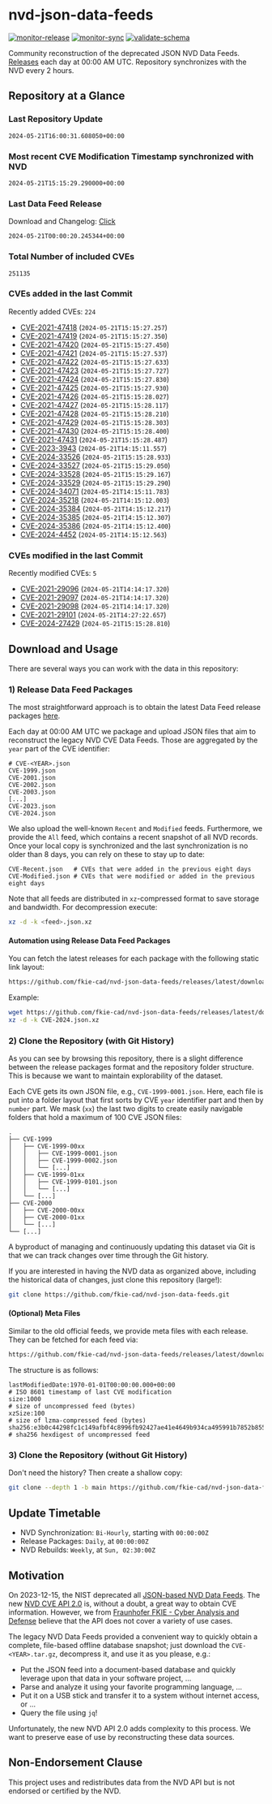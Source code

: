 # nvd-json-data-feeds

[![monitor-release](https://github.com/fkie-cad/nvd-json-data-feeds/actions/workflows/monitor_release.yml/badge.svg)](https://github.com/fkie-cad/nvd-json-data-feeds/actions/workflows/monitor_release.yml)
[![monitor-sync](https://github.com/fkie-cad/nvd-json-data-feeds/actions/workflows/monitor_sync.yml/badge.svg)](https://github.com/fkie-cad/nvd-json-data-feeds/actions/workflows/monitor_sync.yml)
[![validate-schema](https://github.com/fkie-cad/nvd-json-data-feeds/actions/workflows/validate_schema.yml/badge.svg)](https://github.com/fkie-cad/nvd-json-data-feeds/actions/workflows/validate_schema.yml)

Community reconstruction of the deprecated JSON NVD Data Feeds.
[Releases](https://github.com/fkie-cad/nvd-json-data-feeds/releases/latest) each day at 00:00 AM UTC.
Repository synchronizes with the NVD every 2 hours.

## Repository at a Glance

### Last Repository Update

```plain
2024-05-21T16:00:31.608050+00:00
```

### Most recent CVE Modification Timestamp synchronized with NVD

```plain
2024-05-21T15:15:29.290000+00:00
```

### Last Data Feed Release

Download and Changelog: [Click](https://github.com/fkie-cad/nvd-json-data-feeds/releases/latest)

```plain
2024-05-21T00:00:20.245344+00:00
```

### Total Number of included CVEs

```plain
251135
```

### CVEs added in the last Commit

Recently added CVEs: `224`

- [CVE-2021-47418](CVE-2021/CVE-2021-474xx/CVE-2021-47418.json) (`2024-05-21T15:15:27.257`)
- [CVE-2021-47419](CVE-2021/CVE-2021-474xx/CVE-2021-47419.json) (`2024-05-21T15:15:27.350`)
- [CVE-2021-47420](CVE-2021/CVE-2021-474xx/CVE-2021-47420.json) (`2024-05-21T15:15:27.450`)
- [CVE-2021-47421](CVE-2021/CVE-2021-474xx/CVE-2021-47421.json) (`2024-05-21T15:15:27.537`)
- [CVE-2021-47422](CVE-2021/CVE-2021-474xx/CVE-2021-47422.json) (`2024-05-21T15:15:27.633`)
- [CVE-2021-47423](CVE-2021/CVE-2021-474xx/CVE-2021-47423.json) (`2024-05-21T15:15:27.727`)
- [CVE-2021-47424](CVE-2021/CVE-2021-474xx/CVE-2021-47424.json) (`2024-05-21T15:15:27.830`)
- [CVE-2021-47425](CVE-2021/CVE-2021-474xx/CVE-2021-47425.json) (`2024-05-21T15:15:27.930`)
- [CVE-2021-47426](CVE-2021/CVE-2021-474xx/CVE-2021-47426.json) (`2024-05-21T15:15:28.027`)
- [CVE-2021-47427](CVE-2021/CVE-2021-474xx/CVE-2021-47427.json) (`2024-05-21T15:15:28.117`)
- [CVE-2021-47428](CVE-2021/CVE-2021-474xx/CVE-2021-47428.json) (`2024-05-21T15:15:28.210`)
- [CVE-2021-47429](CVE-2021/CVE-2021-474xx/CVE-2021-47429.json) (`2024-05-21T15:15:28.303`)
- [CVE-2021-47430](CVE-2021/CVE-2021-474xx/CVE-2021-47430.json) (`2024-05-21T15:15:28.400`)
- [CVE-2021-47431](CVE-2021/CVE-2021-474xx/CVE-2021-47431.json) (`2024-05-21T15:15:28.487`)
- [CVE-2023-3943](CVE-2023/CVE-2023-39xx/CVE-2023-3943.json) (`2024-05-21T14:15:11.557`)
- [CVE-2024-33526](CVE-2024/CVE-2024-335xx/CVE-2024-33526.json) (`2024-05-21T15:15:28.933`)
- [CVE-2024-33527](CVE-2024/CVE-2024-335xx/CVE-2024-33527.json) (`2024-05-21T15:15:29.050`)
- [CVE-2024-33528](CVE-2024/CVE-2024-335xx/CVE-2024-33528.json) (`2024-05-21T15:15:29.167`)
- [CVE-2024-33529](CVE-2024/CVE-2024-335xx/CVE-2024-33529.json) (`2024-05-21T15:15:29.290`)
- [CVE-2024-34071](CVE-2024/CVE-2024-340xx/CVE-2024-34071.json) (`2024-05-21T14:15:11.783`)
- [CVE-2024-35218](CVE-2024/CVE-2024-352xx/CVE-2024-35218.json) (`2024-05-21T14:15:12.003`)
- [CVE-2024-35384](CVE-2024/CVE-2024-353xx/CVE-2024-35384.json) (`2024-05-21T14:15:12.217`)
- [CVE-2024-35385](CVE-2024/CVE-2024-353xx/CVE-2024-35385.json) (`2024-05-21T14:15:12.307`)
- [CVE-2024-35386](CVE-2024/CVE-2024-353xx/CVE-2024-35386.json) (`2024-05-21T14:15:12.400`)
- [CVE-2024-4452](CVE-2024/CVE-2024-44xx/CVE-2024-4452.json) (`2024-05-21T14:15:12.563`)


### CVEs modified in the last Commit

Recently modified CVEs: `5`

- [CVE-2021-29096](CVE-2021/CVE-2021-290xx/CVE-2021-29096.json) (`2024-05-21T14:14:17.320`)
- [CVE-2021-29097](CVE-2021/CVE-2021-290xx/CVE-2021-29097.json) (`2024-05-21T14:14:17.320`)
- [CVE-2021-29098](CVE-2021/CVE-2021-290xx/CVE-2021-29098.json) (`2024-05-21T14:14:17.320`)
- [CVE-2021-29101](CVE-2021/CVE-2021-291xx/CVE-2021-29101.json) (`2024-05-21T14:27:22.657`)
- [CVE-2024-27429](CVE-2024/CVE-2024-274xx/CVE-2024-27429.json) (`2024-05-21T15:15:28.810`)


## Download and Usage

There are several ways you can work with the data in this repository:

### 1) Release Data Feed Packages

The most straightforward approach is to obtain the latest Data Feed release packages [here](https://github.com/fkie-cad/nvd-json-data-feeds/releases/latest).

Each day at 00:00 AM UTC we package and upload JSON files that aim to reconstruct the legacy NVD CVE Data Feeds.
Those are aggregated by the `year` part of the CVE identifier:

```
# CVE-<YEAR>.json
CVE-1999.json
CVE-2001.json
CVE-2002.json
CVE-2003.json
[...]
CVE-2023.json
CVE-2024.json
```

We also upload the well-known `Recent` and `Modified` feeds.
Furthermore, we provide the `All` feed, which contains a recent snapshot of all NVD records.
Once your local copy is synchronized and the last synchronization is no older than 8 days, you can rely on these to stay up to date:

```plain
CVE-Recent.json   # CVEs that were added in the previous eight days
CVE-Modified.json # CVEs that were modified or added in the previous eight days
```

Note that all feeds are distributed in `xz`-compressed format to save storage and bandwidth.
For decompression execute:

```sh
xz -d -k <feed>.json.xz
```

#### Automation using Release Data Feed Packages

You can fetch the latest releases for each package with the following static link layout:

```sh
https://github.com/fkie-cad/nvd-json-data-feeds/releases/latest/download/CVE-<YEAR>.json.xz
```

Example:

```sh
wget https://github.com/fkie-cad/nvd-json-data-feeds/releases/latest/download/CVE-2024.json.xz
xz -d -k CVE-2024.json.xz
```

### 2) Clone the Repository (with Git History)

As you can see by browsing this repository, there is a slight difference between the release packages format and the repository folder structure.
This is because we want to maintain explorability of the dataset.

Each CVE gets its own JSON file, e.g., `CVE-1999-0001.json`.
Here, each file is put into a folder layout that first sorts by CVE `year` identifier part and then by `number` part.
We mask (`xx`) the last two digits to create easily navigable folders that hold a maximum of 100 CVE JSON files:

```plain
.
├── CVE-1999
│   ├── CVE-1999-00xx
│   │   ├── CVE-1999-0001.json
│   │   ├── CVE-1999-0002.json
│   │   └── [...]
│   ├── CVE-1999-01xx
│   │   ├── CVE-1999-0101.json
│   │   └── [...]
│   └── [...]
├── CVE-2000
│   ├── CVE-2000-00xx
│   ├── CVE-2000-01xx
│   └── [...]
└── [...]
```

A byproduct of managing and continuously updating this dataset via Git is that we can track changes over time through the Git history.

If you are interested in having the NVD data as organized above, including the historical data of changes, just clone this repository (large!):

```sh
git clone https://github.com/fkie-cad/nvd-json-data-feeds.git
```

#### (Optional) Meta Files

Similar to the old official feeds, we provide meta files with each release. They can be fetched for each feed via:

```sh
https://github.com/fkie-cad/nvd-json-data-feeds/releases/latest/download/CVE-<YEAR>.meta
```

The structure is as follows:

```plain
lastModifiedDate:1970-01-01T00:00:00.000+00:00                          # ISO 8601 timestamp of last CVE modification
size:1000                                                               # size of uncompressed feed (bytes)
xzSize:100                                                              # size of lzma-compressed feed (bytes)
sha256:e3b0c44298fc1c149afbf4c8996fb92427ae41e4649b934ca495991b7852b855 # sha256 hexdigest of uncompressed feed
```

### 3) Clone the Repository (without Git History)

Don't need the history? Then create a shallow copy:

```sh
git clone --depth 1 -b main https://github.com/fkie-cad/nvd-json-data-feeds.git
```


## Update Timetable

* NVD Synchronization: `Bi-Hourly`, starting with `00:00:00Z`
* Release Packages: `Daily`, at `00:00:00Z`
* NVD Rebuilds: `Weekly`, at `Sun, 02:30:00Z`


## Motivation

On 2023-12-15, the NIST deprecated all [JSON-based NVD Data Feeds](https://nvd.nist.gov/vuln/data-feeds#divRetirementBanner-1).
The new [NVD CVE API 2.0](https://nvd.nist.gov/developers/vulnerabilities) is, without a doubt, a great way to obtain CVE information.
However, we from [Fraunhofer FKIE - Cyber Analysis and Defense](https://www.fkie.fraunhofer.de/en/departments/cad.html) believe that the API does not cover a variety of use cases.

The legacy NVD Data Feeds provided a convenient way to quickly obtain a complete, file-based offline database snapshot; just download the `CVE-<YEAR>.tar.gz`, decompress it, and use it as you please, e.g.:

- Put the JSON feed into a document-based database and quickly leverage upon that data in your software project, ...
- Parse and analyze it using your favorite programming language, ...
- Put it on a USB stick and transfer it to a system without internet access, or ...
- Query the file using `jq`!

Unfortunately, the new NVD API 2.0 adds complexity to this process.
We want to preserve ease of use by reconstructing these data sources.

## Non-Endorsement Clause

This project uses and redistributes data from the NVD API but is not endorsed or certified by the NVD.